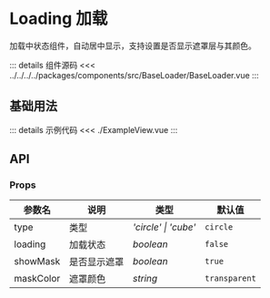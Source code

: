 # Loading 加载

加载中状态组件，自动居中显示，支持设置是否显示遮罩层与其颜色。

::: details 组件源码
<<< ../../../../packages/components/src/BaseLoader/BaseLoader.vue
:::

## 基础用法

<script lang="ts" setup>
import ExampleView from './ExampleView.vue'
</script>

<ExampleView />

::: details 示例代码
<<< ./ExampleView.vue
:::

## API

### Props

| 参数名 | 说明 | 类型 | 默认值 |
| --- | --- | --- | --- |
| type | 类型 | _'circle' \| 'cube'_ | `circle` |
| loading | 加载状态 | _boolean_ | `false` |
| showMask | 是否显示遮罩 | _boolean_ | `true` |
| maskColor | 遮罩颜色 | _string_ | `transparent` |

